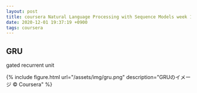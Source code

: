 ```yaml
---
layout: post
title: coursera Natural Language Processing with Sequence Models week 1
date: 2020-12-01 19:37:19 +0900
tags: coursera
---
```



## GRU

gated recurrent unit

{% include figure.html url="/assets/img/gru.png" description="GRUのイメージ © Coursera" %}
